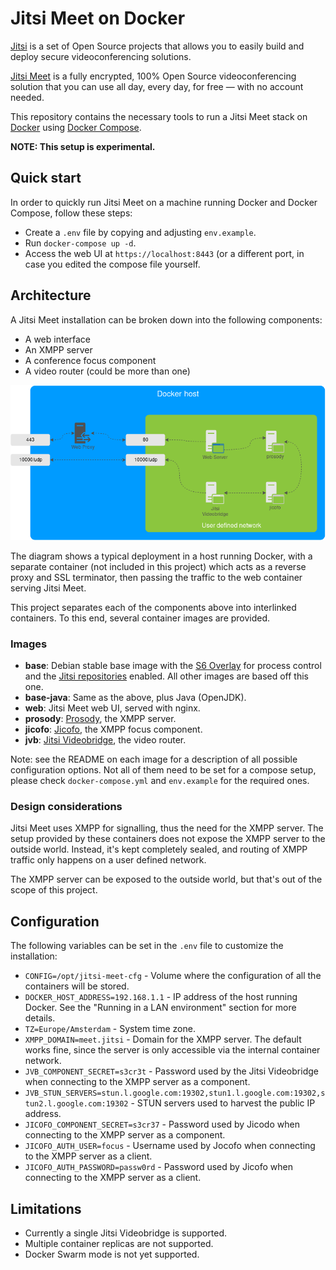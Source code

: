 # Jitsi Meet on Docker

[Jitsi] is a set of Open Source projects that allows you to easily build and deploy secure
videoconferencing solutions.

[Jitsi Meet] is a fully encrypted, 100% Open Source videoconferencing solution that you can use
all day, every day, for free — with no account needed.

This repository contains the necessary tools to run a Jitsi Meet stack on [Docker] using
[Docker Compose].

**NOTE: This setup is experimental.**

## Quick start

In order to quickly run Jitsi Meet on a machine running Docker and Docker Compose,
follow these steps:

* Create a ``.env`` file by copying and adjusting ``env.example``.
* Run ``docker-compose up -d``.
* Access the web UI at ``https://localhost:8443`` (or a different port, in case you edited
the compose file yourself.

## Architecture

A Jitsi Meet installation can be broken down into the following components:

* A web interface
* An XMPP server
* A conference focus component
* A video router (could be more than one)

![](resources/docker-jitsi-meet.png)

The diagram shows a typical deployment in a host running Docker, with a separate container
(not included in this project) which acts as a reverse proxy and SSL terminator, then
passing the traffic to the web container serving Jitsi Meet.

This project separates each of the components above into interlinked containers. To this end,
several container images are provided.

### Images

* **base**: Debian stable base image with the [S6 Overlay] for process control and the
  [Jitsi repositories] enabled. All other images are based off this one.
* **base-java**: Same as the above, plus Java (OpenJDK).
* **web**: Jitsi Meet web UI, served with nginx.
* **prosody**: [Prosody], the XMPP server.
* **jicofo**: [Jicofo], the XMPP focus component.
* **jvb**: [Jitsi Videobridge], the video router.

Note: see the README on each image for a description of all possible configuration options.
Not all of them need to be set for a compose setup, please check ``docker-compose.yml`` and
``env.example`` for the required ones.

### Design considerations

Jitsi Meet uses XMPP for signalling, thus the need for the XMPP server. The setup provided
by these containers does not expose the XMPP server to the outside world. Instead, it's kept
completely sealed, and routing of XMPP traffic only happens on a user defined network.

The XMPP server can be exposed to the outside world, but that's out of the scope of this
project.

## Configuration

The following variables can be set in the ``.env`` file to customize the installation:

* ``CONFIG=/opt/jitsi-meet-cfg`` - Volume where the configuration of all the containers will
  be stored.
* ``DOCKER_HOST_ADDRESS=192.168.1.1`` - IP address of the host running Docker. See the "Running
  in a LAN environment" section for more details.
* ``TZ=Europe/Amsterdam`` - System time zone.
* ``XMPP_DOMAIN=meet.jitsi`` - Domain for the XMPP server. The default works fine, since
  the server is only accessible via the internal container network.
* ``JVB_COMPONENT_SECRET=s3cr3t`` - Password used by the Jitsi Videobridge when connecting
  to the XMPP server as a component.
* ``JVB_STUN_SERVERS=stun.l.google.com:19302,stun1.l.google.com:19302,stun2.l.google.com:19302`` - STUN
  servers used to harvest the public IP address.
* ``JICOFO_COMPONENT_SECRET=s3cr37`` - Password used by Jicodo when connecting to the XMPP server
  as a component.
* ``JICOFO_AUTH_USER=focus`` - Username used by Jocofo when connecting to the XMPP server
  as a client.
* ``JICOFO_AUTH_PASSWORD=passw0rd`` - Password used by Jicofo when connecting to the XMPP
  server as a client.

## Limitations

* Currently a single Jitsi Videobridge is supported.
* Multiple container replicas are not supported.
* Docker Swarm mode is not yet supported.


[Jitsi]: https://jitsi.org/
[Jitsi Meet]: https://jitsi.org/jitsi-meet/
[Docker]: https://www.docker.com
[Docker Compose]: https://docs.docker.com/compose/
[Swarm mode]: https://docs.docker.com/engine/swarm/
[S6 Overlay]: https://github.com/just-containers/s6-overlay
[Jitsi repositories]: https://jitsi.org/downloads/
[Prosody]: https://prosody.im/
[Jicofo]: https://github.com/jitsi/jicofo
[Jitsi Videobridge]: https://github.com/jitsi/jitsi-videobridge

